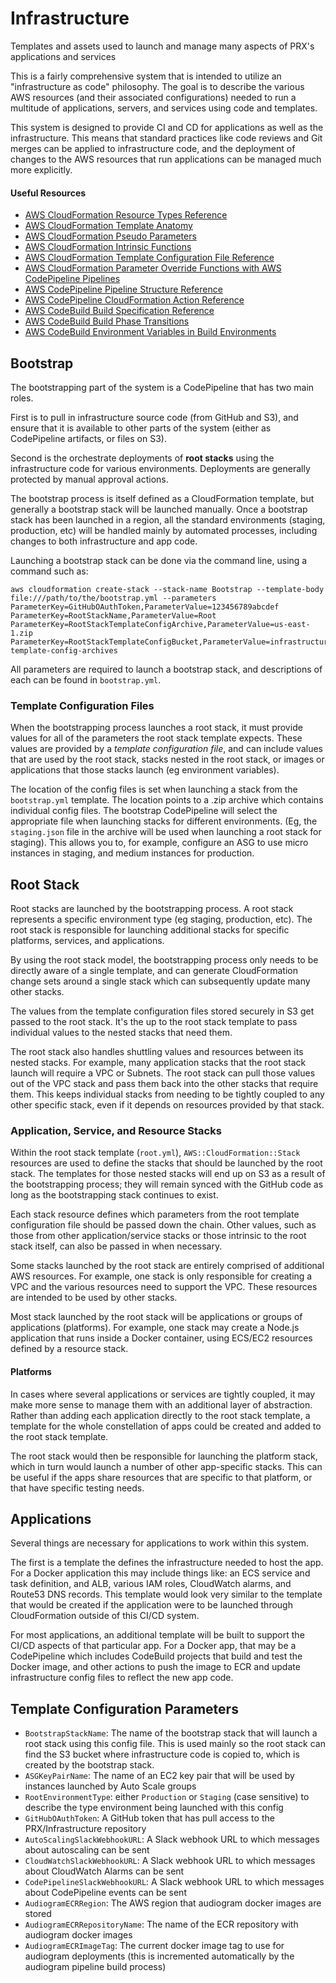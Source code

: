 # Infrastructure
Templates and assets used to launch and manage many aspects of PRX's applications and services

This is a fairly comprehensive system that is intended to utilize an "infrastructure as code" philosophy. The goal is to describe the various AWS resources (and their associated configurations) needed to run a multitude of applications, servers, and services using code and templates.

This system is designed to provide CI and CD for applications as well as the infrastructure. This means that standard practices like code reviews and Git merges can be applied to infrastructure code, and the deployment of changes to the AWS resources that run applications can be managed much more explicitly.

#### Useful Resources

- [AWS CloudFormation Resource Types Reference](https://docs.aws.amazon.com/AWSCloudFormation/latest/UserGuide/aws-template-resource-type-ref.html)
- [AWS CloudFormation Template Anatomy](https://docs.aws.amazon.com/AWSCloudFormation/latest/UserGuide/template-anatomy.html)
- [AWS CloudFormation Pseudo Parameters](https://docs.aws.amazon.com/AWSCloudFormation/latest/UserGuide/pseudo-parameter-reference.html)
- [AWS CloudFormation Intrinsic Functions](https://docs.aws.amazon.com/AWSCloudFormation/latest/UserGuide/intrinsic-function-reference.html)
- [AWS CloudFormation Template Configuration File Reference](https://docs.aws.amazon.com/AWSCloudFormation/latest/UserGuide/continuous-delivery-codepipeline-cfn-artifacts.html#d0e10050)
- [AWS CloudFormation Parameter Override Functions with AWS CodePipeline Pipelines](https://docs.aws.amazon.com/AWSCloudFormation/latest/UserGuide/continuous-delivery-codepipeline-parameter-override-functions.html)
- [AWS CodePipeline Pipeline Structure Reference](https://docs.aws.amazon.com/codepipeline/latest/userguide/pipeline-structure.html)
- [AWS CodePipeline CloudFormation Action Reference](https://docs.aws.amazon.com/AWSCloudFormation/latest/UserGuide/continuous-delivery-codepipeline-action-reference.html)
- [AWS CodeBuild Build Specification Reference](https://docs.aws.amazon.com/codebuild/latest/userguide/build-spec-ref.html)
- [AWS CodeBuild Build Phase Transitions ](https://docs.aws.amazon.com/codebuild/latest/userguide/view-build-details.html#view-build-details-phases)
- [AWS CodeBuild Environment Variables in Build Environments ](https://docs.aws.amazon.com/codebuild/latest/userguide/build-env-ref.html#build-env-ref-env-vars)

## Bootstrap

The bootstrapping part of the system is a CodePipeline that has two main roles.

First is to pull in infrastructure source code (from GitHub and S3), and ensure that it is available to other parts of the system (either as CodePipeline artifacts, or files on S3).

Second is the orchestrate deployments of **root stacks** using the infrastructure code for various environments. Deployments are generally protected by manual approval actions.

The bootstrap process is itself defined as a CloudFormation template, but generally a bootstrap stack will be launched manually. Once a bootstrap stack has been launched in a region, all the standard environments (staging, production, etc) will be handled mainly by automated processes, including changes to both infrastructure and app code.

Launching a bootstrap stack can be done via the command line, using a command such as:

```
aws cloudformation create-stack --stack-name Bootstrap --template-body file:///path/to/the/bootstrap.yml --parameters ParameterKey=GitHubOAuthToken,ParameterValue=123456789abcdef ParameterKey=RootStackName,ParameterValue=Root ParameterKey=RootStackTemplateConfigArchive,ParameterValue=us-east-1.zip ParameterKey=RootStackTemplateConfigBucket,ParameterValue=infrastructure-template-config-archives

```

All parameters are required to launch a bootstrap stack, and descriptions of each can be found in `bootstrap.yml`.

### Template Configuration Files

When the bootstrapping process launches a root stack, it must provide values for all of the parameters the root stack template expects. These values are provided by a _template configuration file_, and can include values that are used by the root stack, stacks nested in the root stack, or images or applications that those stacks launch (eg environment variables).

The location of the config files is set when launching a stack from the `bootstrap.yml` template. The location points to a .zip archive which contains individual config files. The bootstrap CodePipeline will select the appropriate file when launching stacks for different environments. (Eg, the `staging.json` file in the archive will be used when launching a root stack for staging). This allows you to, for example, configure an ASG to use micro instances in staging, and medium instances for production.

## Root Stack

Root stacks are launched by the bootstrapping process. A root stack represents a specific environment type (eg staging, production, etc). The root stack is responsible for launching additional stacks for specific platforms, services, and applications.

By using the root stack model, the bootstrapping process only needs to be directly aware of a single template, and can generate CloudFormation change sets around a single stack which can subsequently update many other stacks.

The values from the template configuration files stored securely in S3 get passed to the root stack. It's the up to the root stack template to pass individual values to the nested stacks that need them.

The root stack also handles shuttling values and resources between its nested stacks. For example, many application stacks that the root stack launch will require a VPC or Subnets. The root stack can pull those values out of the VPC stack and pass them back into the other stacks that require them. This keeps individual stacks from needing to be tightly coupled to any other specific stack, even if it depends on resources provided by that stack.

### Application, Service, and Resource Stacks

Within the root stack template (`root.yml`), `AWS::CloudFormation::Stack` resources are used to define the stacks that should be launched by the root stack. The templates for those nested stacks will end up on S3 as a result of the bootstrapping process; they will remain synced with the GitHub code as long as the bootstrapping stack continues to exist.

Each stack resource defines which parameters from the root template configuration file should be passed down the chain. Other values, such as those from other application/service stacks or those intrinsic to the root stack itself, can also be passed in when necessary.

Some stacks launched by the root stack are entirely comprised of additional AWS resources. For example, one stack is only responsible for creating a VPC and the various resources need to support the VPC. These resources are intended to be used by other stacks.

Most stack launched by the root stack will be applications or groups of applications (platforms). For example, one stack may create a Node.js application that runs inside a Docker container, using ECS/EC2 resources defined by a resource stack.

#### Platforms

In cases where several applications or services are tightly coupled, it may make more sense to manage them with an additional layer of abstraction. Rather than adding each application directly to the root stack template, a template for the whole constellation of apps could be created and added to the root stack template.

The root stack would then be responsible for launching the platform stack, which in turn would launch a number of other app-specific stacks. This can be useful if the apps share resources that are specific to that platform, or that have specific testing needs.

## Applications

Several things are necessary for applications to work within this system.

The first is a template the defines the infrastructure needed to host the app. For a Docker application this may include things like: an ECS service and task definition, and ALB, various IAM roles, CloudWatch alarms, and Route53 DNS records. This template would look very similar to the template that would be created if the application were to be launched through CloudFormation outside of this CI/CD system.

For most applications, an additional template will be built to support the CI/CD aspects of that particular app. For a Docker app, that may be a CodePipeline which includes CodeBuild projects that build and test the Docker image, and other actions to push the image to ECR and update infrastructure config files to reflect the new app code.

## Template Configuration Parameters

- `BootstrapStackName`: The name of the bootstrap stack that will launch a root stack using this config file. This is used mainly so the root stack can find the S3 bucket where infrastructure code is copied to, which is created by the bootstrap stack.
- `ASGKeyPairName`: The name of an EC2 key pair that will be used by instances launched by Auto Scale groups
- `RootEnvironmentType`: either `Production` or `Staging` (case sensitive) to describe the type environment being launched with this config
- `GitHubOAuthToken`: A GitHub token that has pull access to the PRX/Infrastructure repository
- `AutoScalingSlackWebhookURL`: A Slack webhook URL to which messages about autoscaling can be sent
- `CloudWatchSlackWebhookURL`: A Slack webhook URL to which messages about CloudWatch Alarms can be sent
- `CodePipelineSlackWebhookURL`: A Slack webhook URL to which messages about CodePipeline events can be sent
- `AudiogramECRRegion`: The AWS region that audiogram docker images are stored
- `AudiogramECRRepositoryName`: The name of the ECR repository with audiogram docker images
- `AudiogramECRImageTag`: The current docker image tag to use for audiogram deployments (this is incremented automatically by the audiogram pipeline build process)
